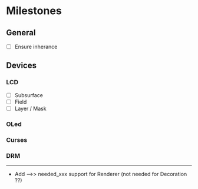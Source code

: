 # Milestones

## General
- [ ] Ensure inherance

## Devices
### LCD

- [ ] Subsurface
- [ ] Field
- [ ] Layer / Mask

### OLed

### Curses

### DRM

---

- Add -->> needed_xxx support for Renderer (not needed for Decoration ??)
